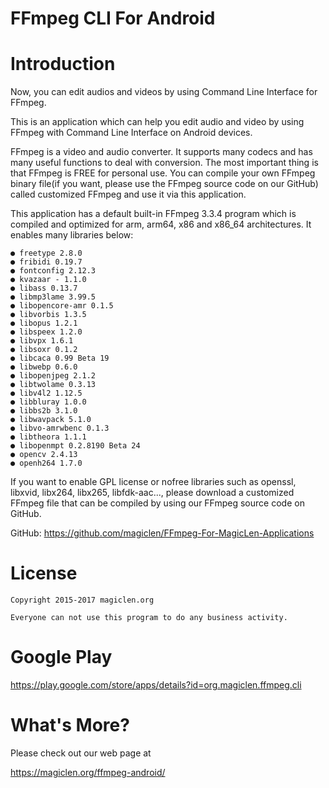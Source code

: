 FFmpeg CLI For Android
=================================

# Introduction

Now, you can edit audios and videos by using Command Line Interface for FFmpeg.

This is an application which can help you edit audio and video by using FFmpeg with Command Line Interface on Android devices.

FFmpeg is a video and audio converter. It supports many codecs and has many useful functions to deal with conversion. The most important thing is that FFmpeg is FREE for personal use. You can compile your own FFmpeg binary file(if you want, please use the FFmpeg source code on our GitHub) called customized FFmpeg and use it via this application.

This application has a default built-in FFmpeg 3.3.4 program which is compiled and optimized for arm, arm64, x86 and x86_64 architectures. It enables many libraries below:

    ● freetype 2.8.0
    ● fribidi 0.19.7
    ● fontconfig 2.12.3
    ● kvazaar - 1.1.0
    ● libass 0.13.7
    ● libmp3lame 3.99.5
    ● libopencore-amr 0.1.5
    ● libvorbis 1.3.5
    ● libopus 1.2.1
    ● libspeex 1.2.0
    ● libvpx 1.6.1
    ● libsoxr 0.1.2
    ● libcaca 0.99 Beta 19
    ● libwebp 0.6.0
    ● libopenjpeg 2.1.2
    ● libtwolame 0.3.13
    ● libv4l2 1.12.5
    ● libbluray 1.0.0
    ● libbs2b 3.1.0
    ● libwavpack 5.1.0
    ● libvo-amrwbenc 0.1.3
    ● libtheora 1.1.1
    ● libopenmpt 0.2.8190 Beta 24
    ● opencv 2.4.13
    ● openh264 1.7.0

If you want to enable GPL license or nofree libraries such as openssl, libxvid, libx264, libx265, libfdk-aac..., please download a customized FFmpeg file that can be compiled by using our FFmpeg source code on GitHub.

GitHub: https://github.com/magiclen/FFmpeg-For-MagicLen-Applications

# License

    Copyright 2015-2017 magiclen.org

    Everyone can not use this program to do any business activity.

# Google Play

https://play.google.com/store/apps/details?id=org.magiclen.ffmpeg.cli

# What's More?

Please check out our web page at

https://magiclen.org/ffmpeg-android/
